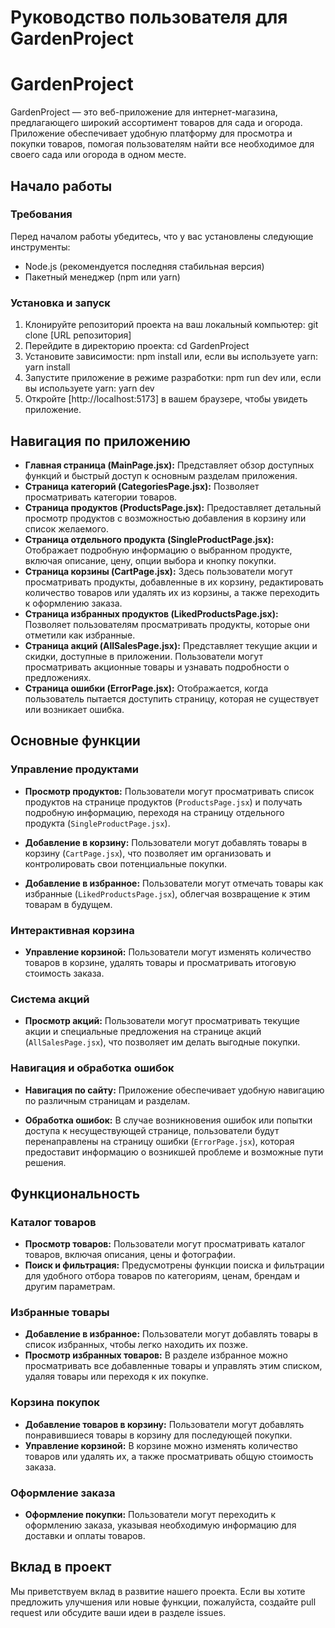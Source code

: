 # Руководство пользователя для GardenProject

# GardenProject

GardenProject — это веб-приложение для интернет-магазина, предлагающего широкий ассортимент товаров для сада и огорода. Приложение обеспечивает удобную платформу для просмотра и покупки товаров, помогая пользователям найти все необходимое для своего сада или огорода в одном месте.

## Начало работы

### Требования

Перед началом работы убедитесь, что у вас установлены следующие инструменты:

- Node.js (рекомендуется последняя стабильная версия)
- Пакетный менеджер (npm или yarn)

### Установка и запуск

1. Клонируйте репозиторий проекта на ваш локальный компьютер:
   git clone [URL репозитория]
2. Перейдите в директорию проекта:
   cd GardenProject
3. Установите зависимости:
   npm install
   или, если вы используете yarn:
   yarn install
4. Запустите приложение в режиме разработки:
   npm run dev
   или, если вы используете yarn:
   yarn dev
5. Откройте [http://localhost:5173] в вашем браузере, чтобы увидеть приложение.

## Навигация по приложению

- **Главная страница (MainPage.jsx):** Представляет обзор доступных функций и быстрый доступ к основным разделам приложения.
- **Страница категорий (CategoriesPage.jsx):** Позволяет просматривать категории товаров.
- **Страница продуктов (ProductsPage.jsx):** Предоставляет детальный просмотр продуктов с возможностью добавления в корзину или список желаемого.
- **Страница отдельного продукта (SingleProductPage.jsx):** Отображает подробную информацию о выбранном продукте, включая описание, цену, опции выбора и кнопку покупки.
- **Страница корзины (CartPage.jsx):** Здесь пользователи могут просматривать продукты, добавленные в их корзину, редактировать количество товаров или удалять их из корзины, а также переходить к оформлению заказа.
- **Страница избранных продуктов (LikedProductsPage.jsx):** Позволяет пользователям просматривать продукты, которые они отметили как избранные.
- **Страница акций (AllSalesPage.jsx):** Представляет текущие акции и скидки, доступные в приложении. Пользователи могут просматривать акционные товары и узнавать подробности о предложениях.
- **Страница ошибки (ErrorPage.jsx):** Отображается, когда пользователь пытается доступить страницу, которая не существует или возникает ошибка.


## Основные функции

### Управление продуктами

- **Просмотр продуктов:** Пользователи могут просматривать список продуктов на странице продуктов (`ProductsPage.jsx`) и получать подробную информацию, переходя на страницу отдельного продукта (`SingleProductPage.jsx`).

- **Добавление в корзину:** Пользователи могут добавлять товары в корзину (`CartPage.jsx`), что позволяет им организовать и контролировать свои потенциальные покупки.

- **Добавление в избранное:** Пользователи могут отмечать товары как избранные (`LikedProductsPage.jsx`), облегчая возвращение к этим товарам в будущем.

### Интерактивная корзина

- **Управление корзиной:** Пользователи могут изменять количество товаров в корзине, удалять товары и просматривать итоговую стоимость заказа.

### Система акций

- **Просмотр акций:** Пользователи могут просматривать текущие акции и специальные предложения на странице акций (`AllSalesPage.jsx`), что позволяет им делать выгодные покупки.

### Навигация и обработка ошибок

- **Навигация по сайту:** Приложение обеспечивает удобную навигацию по различным страницам и разделам.

- **Обработка ошибок:** В случае возникновения ошибок или попытки доступа к несуществующей странице, пользователи будут перенаправлены на страницу ошибки (`ErrorPage.jsx`), которая предоставит информацию о возникшей проблеме и возможные пути решения.

## Функциональность

### Каталог товаров

- **Просмотр товаров:** Пользователи могут просматривать каталог товаров, включая описания, цены и фотографии.
- **Поиск и фильтрация:** Предусмотрены функции поиска и фильтрации для удобного отбора товаров по категориям, ценам, брендам и другим параметрам.

### Избранные товары

- **Добавление в избранное:** Пользователи могут добавлять товары в список избранных, чтобы легко находить их позже.
- **Просмотр избранных товаров:** В разделе избранное можно просматривать все добавленные товары и управлять этим списком, удаляя товары или переходя к их покупке.

### Корзина покупок

- **Добавление товаров в корзину:** Пользователи могут добавлять понравившиеся товары в корзину для последующей покупки.
- **Управление корзиной:** В корзине можно изменять количество товаров или удалять их, а также просматривать общую стоимость заказа.

### Оформление заказа

- **Оформление покупки:** Пользователи могут переходить к оформлению заказа, указывая необходимую информацию для доставки и оплаты товаров.

## Вклад в проект

Мы приветствуем вклад в развитие нашего проекта. Если вы хотите предложить улучшения или новые функции, пожалуйста, создайте pull request или обсудите ваши идеи в разделе issues.
